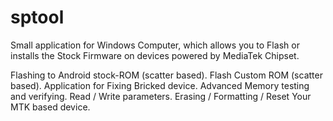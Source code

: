 # sptool
Small application for Windows Computer, which allows you to Flash or installs the Stock Firmware on devices powered by MediaTek Chipset.

Flashing to Android stock-ROM (scatter based). 
Flash Custom ROM (scatter based). 
Application for Fixing Bricked device. 
Advanced Memory testing and verifying. 
Read / Write parameters. 
Erasing / Formatting / Reset Your MTK based device. 
